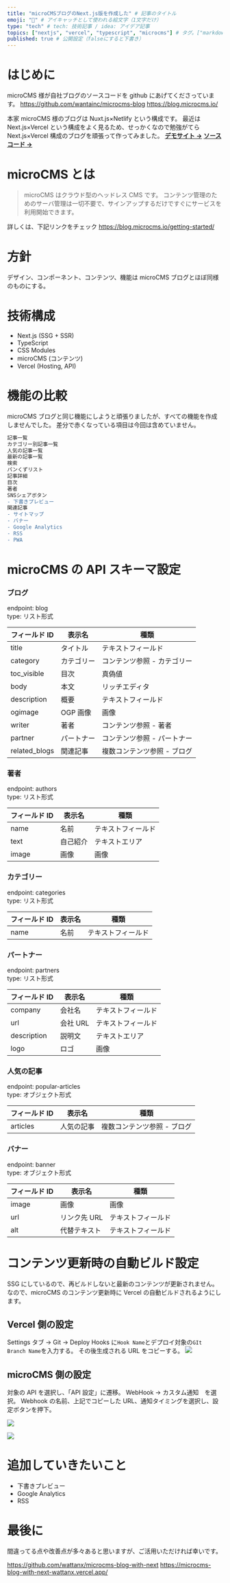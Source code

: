 ```yaml
---
title: "microCMSブログのNext.js版を作成した" # 記事のタイトル
emoji: "📘" # アイキャッチとして使われる絵文字（1文字だけ）
type: "tech" # tech: 技術記事 / idea: アイデア記事
topics: ["nextjs", "vercel", "typescript", "microcms"] # タグ。["markdown", "rust", "aws"]のように指定する
published: true # 公開設定（falseにすると下書き）
---
```


# はじめに

microCMS 様が自社ブログのソースコードを github にあげてくださっています。
https://github.com/wantainc/microcms-blog
https://blog.microcms.io/

本家 microCMS 様のブログは Nuxt.js×Netlify という構成です。
最近は Next.js×Vercel という構成をよく見るため、せっかくなので勉強がてら Next.js×Vercel 構成のブログを頑張って作ってみました。
[**デモサイト →**](https://microcms-blog-with-next.vercel.app/)
[**ソースコード →**](https://github.com/wattanx/microcms-blog-with-next)

# microCMS とは

> microCMS はクラウド型のヘッドレス CMS です。
> コンテンツ管理のためのサーバ管理は一切不要で、サインアップするだけですぐにサービスを利用開始できます。

詳しくは、下記リンクをチェック
https://blog.microcms.io/getting-started/

# 方針

デザイン、コンポーネント、コンテンツ、機能は microCMS ブログとほぼ同様のものにする。

# 技術構成

- Next.js (SSG + SSR)
- TypeScript
- CSS Modules
- microCMS (コンテンツ)
- Vercel (Hosting, API)

# 機能の比較

microCMS ブログと同じ機能にしようと頑張りましたが、すべての機能を作成しませんでした。
差分で赤くなっている項目は今回は含めていません。

```diff
記事一覧
カテゴリー別記事一覧
人気の記事一覧
最新の記事一覧
検索
パンくずリスト
記事詳細
目次
著者
SNSシェアボタン
- 下書きプレビュー
関連記事
- サイトマップ
- バナー
- Google Analytics
- RSS
- PWA
```

# microCMS の API スキーマ設定

### ブログ

endpoint: blog  
type: リスト形式

| フィールド ID | 表示名     | 種類                        |
| ------------- | ---------- | --------------------------- |
| title         | タイトル   | テキストフィールド          |
| category      | カテゴリー | コンテンツ参照 - カテゴリー |
| toc_visible   | 目次       | 真偽値                      |
| body          | 本文       | リッチエディタ              |
| description   | 概要       | テキストフィールド          |
| ogimage       | OGP 画像   | 画像                        |
| writer        | 著者       | コンテンツ参照 - 著者       |
| partner       | パートナー | コンテンツ参照 - パートナー |
| related_blogs | 関連記事   | 複数コンテンツ参照 - ブログ |

### 著者

endpoint: authors  
type: リスト形式

| フィールド ID | 表示名   | 種類               |
| ------------- | -------- | ------------------ |
| name          | 名前     | テキストフィールド |
| text          | 自己紹介 | テキストエリア     |
| image         | 画像     | 画像               |

### カテゴリー

endpoint: categories  
type: リスト形式

| フィールド ID | 表示名 | 種類               |
| ------------- | ------ | ------------------ |
| name          | 名前   | テキストフィールド |

### パートナー

endpoint: partners  
type: リスト形式

| フィールド ID | 表示名   | 種類               |
| ------------- | -------- | ------------------ |
| company       | 会社名   | テキストフィールド |
| url           | 会社 URL | テキストフィールド |
| description   | 説明文   | テキストエリア     |
| logo          | ロゴ     | 画像               |

### 人気の記事

endpoint: popular-articles  
type: オブジェクト形式

| フィールド ID | 表示名     | 種類                        |
| ------------- | ---------- | --------------------------- |
| articles      | 人気の記事 | 複数コンテンツ参照 - ブログ |

### バナー

endpoint: banner  
type: オブジェクト形式

| フィールド ID | 表示名       | 種類               |
| ------------- | ------------ | ------------------ |
| image         | 画像         | 画像               |
| url           | リンク先 URL | テキストフィールド |
| alt           | 代替テキスト | テキストフィールド |

# コンテンツ更新時の自動ビルド設定

SSG にしているので、再ビルドしないと最新のコンテンツが更新されません。
なので、microCMS のコンテンツ更新時に Vercel の自動ビルドされるようにします。

## Vercel 側の設定

Settings タブ -> Git -> Deploy Hooks に`Hook Name`とデプロイ対象の`GIt Branch Name`を入力する。
その後生成される URL をコピーする。
![](https://storage.googleapis.com/zenn-user-upload/xbbhlzq6y0upbcu0xsuhwtp2s1vw)

## microCMS 側の設定

対象の API を選択し、「API 設定」に遷移。
WebHook -> カスタム通知　を選択。
Webhook の名前、上記でコピーした URL、通知タイミングを選択し、設定ボタンを押下。

![](https://storage.googleapis.com/zenn-user-upload/q76gind3fpv5z221lv5lwwwasja7)

![](https://storage.googleapis.com/zenn-user-upload/fpttv5lflhpqtwab8j8e9auxet8n)

# 追加していきたいこと

- 下書きプレビュー
- Google Analytics
- RSS

# 最後に

間違ってる点や改善点が多々あると思いますが、ご活用いただければ幸いです。

https://github.com/wattanx/microcms-blog-with-next
https://microcms-blog-with-next-wattanx.vercel.app/
